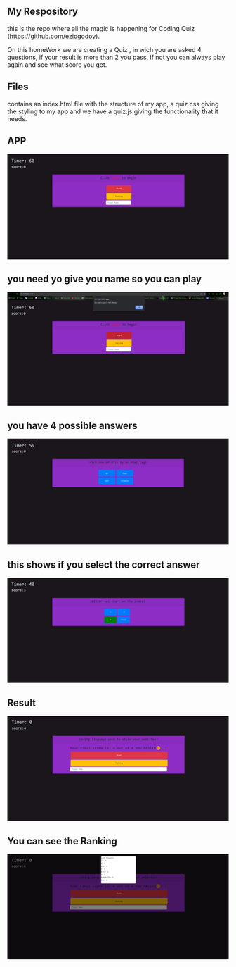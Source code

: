 ## My Respository
this is the repo where all the magic is happening for Coding Quiz (https://github.com/eziogodoy). 

On this homeWork we are creating a Quiz , in wich you are asked 4 questions, if your result is more than 2 you pass, if not you can always play again and see what score you get.
## Files
contains an index.html file with the structure of my app, a quiz.css giving the styling to my app and we have a quiz.js giving the functionality that it needs.




## APP
![screenshot of the app](./assets/image1.png)
## you need yo give you name so you can play
![scrennshot of how the prompt is display if you do not give your name ](./assets/image6.png)
 ## you have 4 possible answers
 ![screenshot](./assets/image2.png)
 ## this shows if you select the correct answer 
 ![screenshot](./assets/image3.png)
 ## Result
 ![generate result](./assets/image4.png)
 ## You can see the Ranking 
 ![Screenshot](./assets/image5.png)